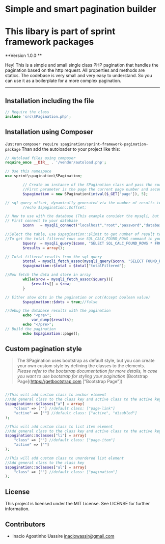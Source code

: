 # Simple and smart pagination builder
# This libary is part of sprint framework packages

**Version 1.0.0 **

Hey! This is a simple and small single class PHP pagination that handles the pagination based on the http request. All properties and methods are statics.
The codebase is very small and very easy to understand. So you can use it as a boilerplate for a more complex pagination.

---

## Installation including the file
```php
// Require the class
include 'src\SPagination.php';

```

## Installation using Composer
Just run `composer require spagination/sprint-framework-pagination-package`
Than add the autoloader to your project like this:

```php
// Autoload files using composer
require_once __DIR__ . '/vendor/autoload.php';

// Use this namespace
use sprint\spagination\SPagination;

		// Create an instance of the SPagination class and pass the current page retrieved via http request and the number of results per page as parameters to the constructor
		//First parameter is the page the current page number and second is the limit per page
		$spagination = new SPagination(intval($_GET['page']), 5);

// sql query offset, dynamically generated via the number of results to display per page and the current page number
		//echo $spagination::$offset;

// How to use with the database (This example consider the mysqli, but you can use PDO or any other drivers as well)
// First connect to your database
		$conn   = mysqli_connect("localhost","root","password","database");

//Select the table, use $spagination::$limit to get number of result to return and $spagination::$offset to get the offset dynamically
//To get the total filtered rows use SQL_CALC_FOUND_ROWS command in your query this will ignored the limit and run the query as no limit was informed
		$query  = mysqli_query($conn, "SELECT SQL_CALC_FOUND_ROWS * FROM table ORDER BY id ASC LIMIT ".$spagination::$limit." OFFSET ".$spagination::$offset."");
		$results = array();

// Total filtered results from the sql query
		$total = mysqli_fetch_assoc(mysqli_query($conn, "SELECT FOUND_ROWS() AS totalFiltered"));
		$spagination::$total = $total["totalFiltered"];

//Now fetch the data and store in array
		while($row = mysqli_fetch_assoc($query)){
			$results[] = $row;
		}

// Either show dots in the pagination or not(Accept boolean value)
		$spagination::$dots = true;//false

//debug the database results with the pagination
		echo "<pre>";
			var_dump($results);
		echo "</pre>";
// Build the pagination
		echo $spagination::page();

```

## Custom pagination style
> The SPagination uses bootstrap as default style, but you can create your own custom style by defining the classes to the elements.
*Please refer to the bootstrap documentation for more details, in case you want to use bootstrap for styling your pagination* [Bootstrap Page](https://getbootstrap.com ["Bootstrap Page"])

```php

//This will add custom class to anchor element
//Add general class to the class key and active class to the active key
$spagination::$classes["a"] = array(
	"class" => [""] //default class: ["page-link"]
	"active" => [""] //default class: ["active", "disabled"]
);

//This will add custom class to list item element
//Add general class to the class key and active class to the active key (this is used in case you use list item to style active behaviour)
$spagination::$classes["li"] = array(
	"class" => [""] //default class: ["page-item"]
	"active" => [""]
);

//This will add custom class to unordered list element
//Add general class to the class key
$spagination::$classes["ul"] = array(
	"class" => [""] //default class: ["pagination"]
);

```

## License
This project is licensed under the MIT License. See LICENSE for further information.

## Contributors
- Inacio Agostinho Uassire <inaciowassir@gmail.com>

